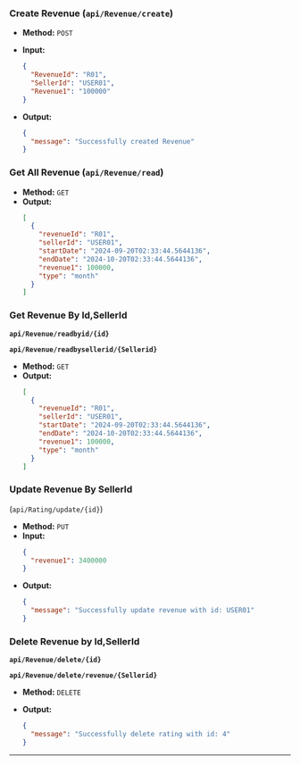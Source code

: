 ### **Create Revenue (`api/Revenue/create`)**

- **Method:** `POST`
- **Input:**

  ```json
  {
    "RevenueId": "R01",
    "SellerId": "USER01",
    "Revenue1": "100000"
  }
  ```

- **Output:**
  ```json
  {
    "message": "Successfully created Revenue"
  }
  ```

### **Get All Revenue (`api/Revenue/read`)**

- **Method:** `GET`
- **Output:**
  ```json
  [
    {
      "revenueId": "R01",
      "sellerId": "USER01",
      "startDate": "2024-09-20T02:33:44.5644136",
      "endDate": "2024-10-20T02:33:44.5644136",
      "revenue1": 100000,
      "type": "month"
    }
  ]
  ```

### **Get Revenue By Id,SellerId**

**`api/Revenue/readbyid/{id}`**

**`api/Revenue/readbysellerid/{Sellerid}`**

- **Method:** `GET`
- **Output:**
  ```json
  [
    {
      "revenueId": "R01",
      "sellerId": "USER01",
      "startDate": "2024-09-20T02:33:44.5644136",
      "endDate": "2024-10-20T02:33:44.5644136",
      "revenue1": 100000,
      "type": "month"
    }
  ]
  ```

### **Update Revenue By SellerId** 
(`api/Rating/update/{id}`)

- **Method:** `PUT`
- **Input:**
  ```json
  {
    "revenue1": 3400000
  }
  ```
- **Output:**
  ```json
  {
    "message": "Successfully update revenue with id: USER01"
  }
  ```

### **Delete Revenue by Id,SellerId**

**`api/Revenue/delete/{id}`**

**`api/Revenue/delete/revenue/{Sellerid}`**

- **Method:** `DELETE`
- **Output:**

  ```json
  {
    "message": "Successfully delete rating with id: 4"
  }
  ```

---
